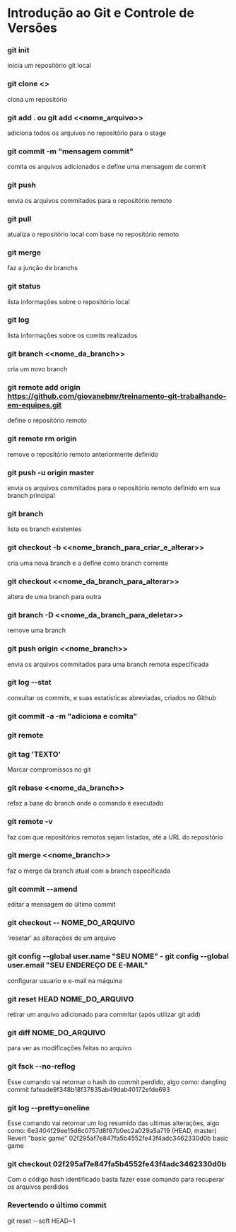 # Introdução ao Git e Controle de Versões

 ### git init
 inicia um repositório git local
 ### git clone <<repositorio>>
 clona um repositório
 ### git add . ou git add <<nome_arquivo>>
 adiciona todos os arquivos no repositório para o stage
 ### git commit -m "mensagem commit"
 comita os arquivos adicionados e define uma mensagem de commit
 ### git push
 envia os arquivos commitados para o repositório remoto
 ### git pull
 atualiza o repositório local com base no repositório remoto
 ### git merge
 faz a junção de branchs
 ### git status
 lista informações sobre o repositório local
 ### git log
 lista informações sobre os comits realizados
 ### git branch <<nome_da_branch>>
 cria um novo branch
 ### git remote add origin https://github.com/giovanebmr/treinamento-git-trabalhando-em-equipes.git
 define o repositório remoto
 ### git remote rm origin
 remove o repositório remoto anteriormente definido
 ### git push -u origin master
 envia os arquivos commitados para o repositório remoto definido em sua branch principal
 ### git branch
 lista os branch existentes
 ### git checkout -b <<nome_branch_para_criar_e_alterar>>
 cria uma nova branch e a define como branch corrente
 ### git checkout <<nome_da_branch_para_alterar>>
 altera de uma branch para outra
 ### git branch -D <<nome_da_branch_para_deletar>>
 remove uma branch
 ### git push origin <<nome_branch>>
 envia os arquivos commitados para uma branch remota especificada
 ### git log --stat
 consultar os commits, e suas estatísticas abreviadas, criados no Github 
 ### git commit -a -m "adiciona e comita"
 ### git remote
 ### git tag 'TEXTO'
 Marcar compromissos no git
 ### git rebase <<nome_da_branch>>
 refaz a base do branch onde o comando é executado
 ### git remote -v
 faz com que repositórios remotos sejam listados, até a URL do repositório
 ### git merge <<nome_branch>>
 faz o merge da branch atual com a branch especificada
 ### git commit --amend
 editar a mensagem do último commit
 ### git checkout -- NOME_DO_ARQUIVO
 'resetar' as alterações de um arquivo
 ### git config --global user.name "SEU NOME" - git config --global user.email "SEU ENDEREÇO DE E-MAIL"
 configurar usuario e e-mail na máquina
 ### git reset HEAD NOME_DO_ARQUIVO
 retirar um arquivo adicionado para commitar (após utilizar git add)
 ### git diff NOME_DO_ARQUIVO
 para ver as modificações feitas no arquivo

 ### git fsck --no-reflog
 Esse comando vai retornar o hash do commit perdido, algo como:
 dangling commit fafeade9f348b18f37835ab49dab40172efde693

 ### git log --pretty=oneline 
 Esse comando vai retornar um log resumido das ultimas alterações, algo como:
 6e3404f29ee15d8c0757d8f67b0ec2a029a5a719 (HEAD, master) Revert "basic game"
 02f295af7e847fa5b4552fe43f4adc3462330d0b basic game

 ### git checkout 02f295af7e847fa5b4552fe43f4adc3462330d0b
 Com o código hash identificado basta fazer esse comando para recuperar os arquivos perdidos

 ### Revertendo o último commit
 git reset --soft HEAD~1






